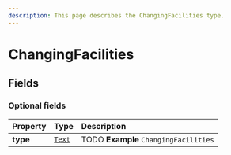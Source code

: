 ```yaml
---
description: This page describes the ChangingFacilities type.
---
```


# ChangingFacilities

## **Fields**

### **Optional fields**

| Property | Type | Description |
| :--- | :--- | :--- |
| **type** |  [`Text`](https://schema.org/Text) |  TODO  **Example**  `ChangingFacilities` |

